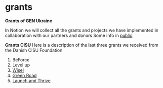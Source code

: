 # grants
**Grants of GEN Ukraine**

 In Notion we will collect all the grants and projects we have implemented in collaboration with our partners and donors
Some info in [public](https://genukraine.notion.site/43774de3ea2a44fc8dd420c3ba64f20b?v=4826091117634b6f9af450d9f13338cc)

**Grants CISU**
Here is a description of the last three grants we received from the Danish CISU Foundation
1. BeForce 
2. Level up 
3. [Wisel](https://genukraine.com.ua/index.php/en/gen-ukraine/reports/winter-support-impact-report-wisel)
4. [Green Road](https://genukraine.com.ua/index.php/en/gen-ukraine/reports/impact-report-the-green-road-project)
5. [Launch and Thrive](https://genukraine.com.ua/index.php/en/gen-ukraine/reports/launch-and-thrive-impact-report)

